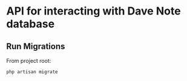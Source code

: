 # API for interacting with Dave Note database

## Run Migrations
From project root:

```php artisan migrate```